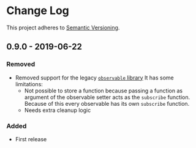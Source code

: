 # Change Log

This project adheres to [Semantic Versioning](http://semver.org/).

## 0.9.0 - 2019-06-22

### Removed

- Removed support for the legacy [`observable` library](https://github.com/dominictarr/observable)
It has some limitations: 
  - Not possible to store a function because passing a function as argument of the observable setter acts as the `subscribe` function.
  Because of this every observable has its own `subscribe` function.
  - Needs extra cleanup logic

### Added

- First release
